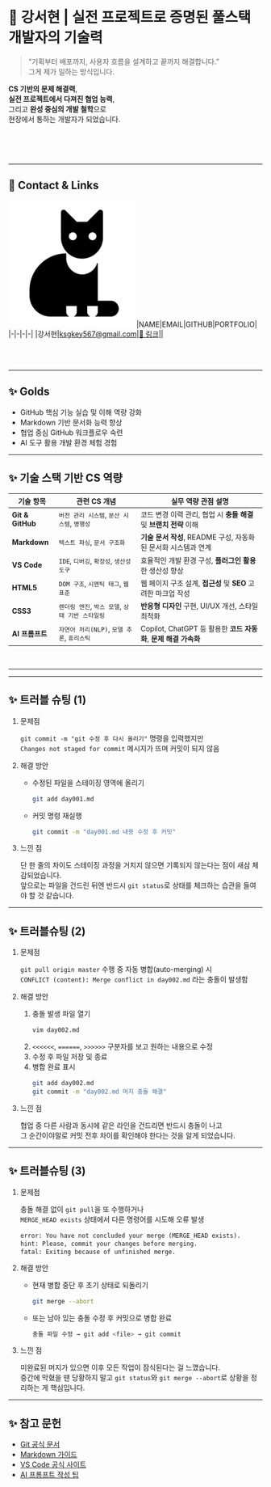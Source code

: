 # 🎯 강서현 | 실전 프로젝트로 증명된 풀스택 개발자의 기술력 <!-- 회사 인재상을 적는 것이 좋음 -->

> “기획부터 배포까지, 사용자 흐름을 설계하고 끝까지 해결합니다.”  
그게 제가 일하는 방식입니다.

**CS 기반의 문제 해결력**,  
**실전 프로젝트에서 다져진 협업 능력**,  
그리고 **완성 중심의 개발 철학**으로  
현장에서 통하는 개발자가 되었습니다.

<br/>
<br/>
<br/>

---
<!-- 이미지, 이름, 이메일, 깃허브주소, 포트폴리오 2*4 테이블 형식-->
## 📱 Contact & Links
<img src="./track001_github/3792014_cat_halloween_kitty_icon.png"
    alt="프로필" width="250" />
|NAME|EMAIL|GITHUB|PORTFOLIO|
|-|-|-|-|
|강서현|ksgkey567@gmail.com|[🔗 링크](https://github.com/kangseoyun-s/fullstack_seohyun)||


<br/>
<br/>

---
<!--track001 github-->
## ✨ Golds
- GitHub 핵심 기능 실습 및 이해 역량 강화
- Markdown 기반 문서화 능력 향상
- 협업 중심 GitHub 워크플로우 숙련
- AI 도구 활용 개발 환경 체험 경험

---
<!--cs와 연결-->
## ✨ 기술 스택 기반 CS 역량

| 기술 항목         | 관련 CS 개념                          | 실무 역량 관점 설명 |
|------------------|--------------------------------------|---------------------|
| **Git & GitHub** | `버전 관리 시스템`, `분산 시스템`, `병행성` | 코드 변경 이력 관리, 협업 시 **충돌 해결** 및 **브랜치 전략** 이해 |
| **Markdown**     | `텍스트 파싱`, `문서 구조화`             | **기술 문서 작성**, README 구성, 자동화된 문서화 시스템과 연계 |
| **VS Code**      | `IDE`, `디버깅`, `확장성`, `생산성 도구`  | 효율적인 개발 환경 구성, **플러그인 활용**한 생산성 향상 |
| **HTML5**        | `DOM 구조`, `시맨틱 태그`, `웹 표준`      | 웹 페이지 구조 설계, **접근성** 및 **SEO** 고려한 마크업 작성 |
| **CSS3**         | `렌더링 엔진`, `박스 모델`, `상태 기반 스타일링` | **반응형 디자인** 구현, UI/UX 개선, 스타일 최적화 |
| **AI 프롬프트**  | `자연어 처리(NLP)`, `모델 추론`, `휴리스틱` | Copilot, ChatGPT 등 활용한 **코드 자동화**, **문제 해결 가속화** |

<br/>

---
<!--JAVA, HTML+CSS+JS/JQUERY...-->
<!--## ✨ 포트폴리오



<br/>
-->
---
<!--1,2일차 내용 작성-->
## ✨ 트러블 슈팅 (1)

1. 문제점

   `git commit -m "git 수정 후 다시 올리기"` 명령을 입력했지만  
   `Changes not staged for commit` 메시지가 뜨며 커밋이 되지 않음  

2. 해결 방안

   - 수정된 파일을 스테이징 영역에 올리기  
     ```bash
     git add day001.md
     ```
   - 커밋 명령 재실행  
     ```bash
     git commit -m "day001.md 내용 수정 후 커밋"
     ```

3. 느낀 점

   단 한 줄의 차이도 스테이징 과정을 거치지 않으면 기록되지 않는다는 점이 새삼 체감되었습니다.  
   앞으로는 파일을 건드린 뒤엔 반드시 `git status`로 상태를 체크하는 습관을 들여야 할 것 같습니다.  

---

## ✨ 트러블슈팅 (2)

1. 문제점

   `git pull origin master` 수행 중 자동 병합(auto-merging) 시  
   `CONFLICT (content): Merge conflict in day002.md` 라는 충돌이 발생함  

2. 해결 방안

   1. 충돌 발생 파일 열기  
      ```bash
      vim day002.md
      ```
   2. `<<<<<<`, `======`, `>>>>>>` 구분자를 보고 원하는 내용으로 수정  
   3. 수정 후 파일 저장 및 종료  
   4. 병합 완료 표시  
      ```bash
      git add day002.md
      git commit -m "day002.md 머지 충돌 해결"
      ```

3. 느낀 점

   협업 중 다른 사람과 동시에 같은 라인을 건드리면 반드시 충돌이 나고  
   그 순간이야말로 커밋 전후 차이를 확인해야 한다는 것을 알게 되었습니다. 

---

## ✨ 트러블슈팅 (3)

1. 문제점

   충돌 해결 없이 `git pull`을 또 수행하거나  
   `MERGE_HEAD exists` 상태에서 다른 명령어를 시도해 오류 발생  
   ```
   error: You have not concluded your merge (MERGE_HEAD exists).
   hint: Please, commit your changes before merging.
   fatal: Exiting because of unfinished merge.
   ```

2. 해결 방안

   - 현재 병합 중단 후 초기 상태로 되돌리기  
     ```bash
     git merge --abort
     ```
   - 또는 남아 있는 충돌 수정 후 커밋으로 병합 완료  
     ```bash
     충돌 파일 수정 → git add <file> → git commit
     ```

3. 느낀 점

   미완료된 머지가 있으면 이후 모든 작업이 잠식된다는 걸 느꼈습니다.  
   중간에 막혔을 땐 당황하지 말고 `git status`와 `git merge --abort`로 상황을 정리하는 게 핵심입니다.

---
## ✨ 참고 문헌
- [Git 공식 문서](https://git-scm.com/doc)  
- [Markdown 가이드](https://www.markdownguide.org/basic-syntax/)  
- [VS Code 공식 사이트](https://code.visualstudio.com/)  
- [AI 프롬프트 작성 팁](https://learn.microsoft.com/en-us/azure/ai-services/openai/how-to/prompt-engineering)